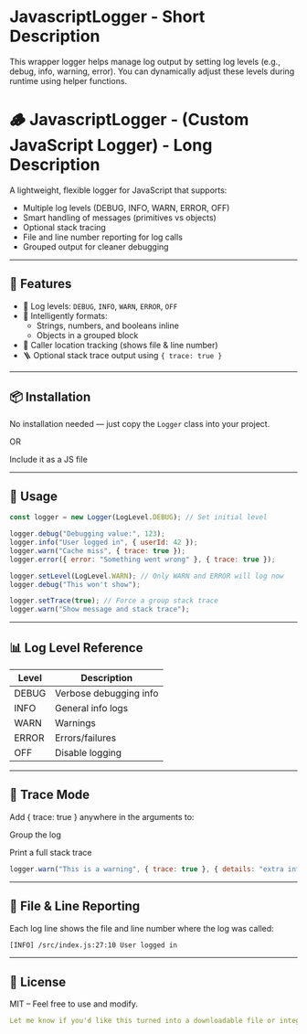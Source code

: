 # JavascriptLogger - Short Description
This wrapper logger helps manage log output by setting log levels (e.g., debug, info, warning, error). You can dynamically adjust these levels during runtime using helper functions.


# 🪵 JavascriptLogger - (Custom JavaScript Logger) - Long Description

A lightweight, flexible logger for JavaScript that supports:

- Multiple log levels (DEBUG, INFO, WARN, ERROR, OFF)
- Smart handling of messages (primitives vs objects)
- Optional stack tracing
- File and line number reporting for log calls
- Grouped output for cleaner debugging

---

## 🚀 Features

- 🔢 Log levels: `DEBUG`, `INFO`, `WARN`, `ERROR`, `OFF`
- 🧠 Intelligently formats:
  - Strings, numbers, and booleans inline
  - Objects in a grouped block
- 🧭 Caller location tracking (shows file & line number)
- 🪜 Optional stack trace output using `{ trace: true }`

---

## 📦 Installation

No installation needed — just copy the `Logger` class into your project. 

OR 

Include it as a JS file
<script type="application/javascript" src="logger.js') }}"></script>

---

## 📄 Usage

```js
const logger = new Logger(LogLevel.DEBUG); // Set initial level

logger.debug("Debugging value:", 123);
logger.info("User logged in", { userId: 42 });
logger.warn("Cache miss", { trace: true });
logger.error({ error: "Something went wrong" }, { trace: true });

logger.setLevel(LogLevel.WARN); // Only WARN and ERROR will log now
logger.debug("This won't show");

logger.setTrace(true); // Force a group stack trace
logger.warn("Show message and stack trace");
```

---

## 📊 Log Level Reference

|Level | Description |
| ------------- | ------------- |
|DEBUG | Verbose debugging info |
|INFO | General info logs |
|WARN | Warnings |
|ERROR | Errors/failures |
|OFF | Disable logging |

---

## 🧪 Trace Mode

Add { trace: true } anywhere in the arguments to:

Group the log

Print a full stack trace
```js
logger.warn("This is a warning", { trace: true }, { details: "extra info" });
```

---

## 🧩 File & Line Reporting

Each log line shows the file and line number where the log was called:
```bash
[INFO] /src/index.js:27:10 User logged in
```

---

## 📁 License
MIT – Feel free to use and modify.
```yaml
Let me know if you'd like this turned into a downloadable file or integrated into your project structure.
```
